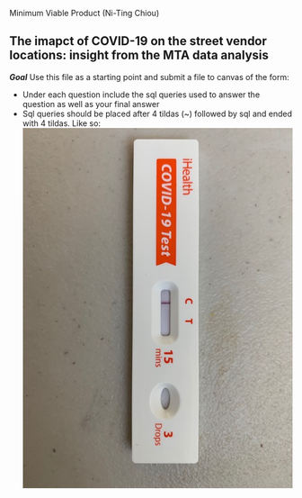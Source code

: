 Minimum Viable Product (Ni-Ting Chiou)

##  The imapct of COVID-19 on the street vendor locations: insight from the MTA data analysis
***Goal*** Use this file as a starting point and submit a file to canvas of the form: 
* Under each question include the sql queries used to answer the question as well as your final answer
* Sql queries should be placed after 4 tildas (~) followed by sql and ended with 4 tildas. Like so:
![alt text](https://github.com/chiouNT/Metis_EDA/blob/main/IMG_0673.jpg)
